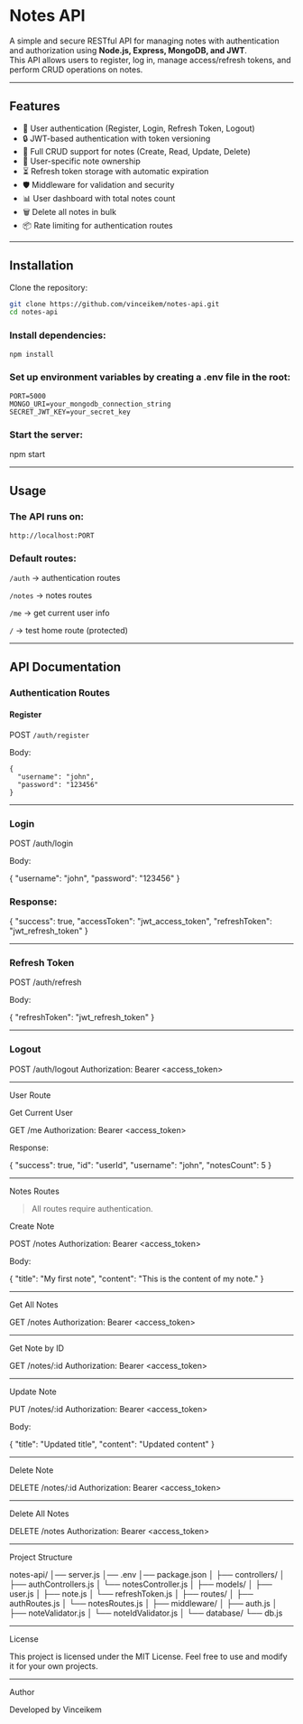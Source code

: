 # Notes API

A simple and secure RESTful API for managing notes with authentication and authorization using **Node.js, Express, MongoDB, and JWT**.  
This API allows users to register, log in, manage access/refresh tokens, and perform CRUD operations on notes.

---

## Features

- 🔑 User authentication (Register, Login, Refresh Token, Logout)
- 🔒 JWT-based authentication with token versioning
- 📝 Full CRUD support for notes (Create, Read, Update, Delete)
- 👤 User-specific note ownership
- ⏳ Refresh token storage with automatic expiration
- 🛡️ Middleware for validation and security
- 📊 User dashboard with total notes count
- 🗑️ Delete all notes in bulk
- 📦 Rate limiting for authentication routes

---

## Installation

Clone the repository:

```bash
git clone https://github.com/vinceikem/notes-api.git
cd notes-api
```

### Install dependencies:

```bash
npm install
```

### Set up environment variables by creating a .env file in the root:

```
PORT=5000
MONGO_URI=your_mongodb_connection_string
SECRET_JWT_KEY=your_secret_key
```

### Start the server:

npm start


---

## Usage

### The API runs on:

`http://localhost:PORT`

### Default routes:

`/auth` → authentication routes

`/notes` → notes routes

`/me` → get current user info

`/` → test home route (protected)



---

## API Documentation

### Authentication Routes

#### Register

POST `/auth/register`

Body:

```
{
  "username": "john",
  "password": "123456"
}
```

---

### Login

POST /auth/login

Body:

{
  "username": "john",
  "password": "123456"
}

### Response:

{
  "success": true,
  "accessToken": "jwt_access_token",
  "refreshToken": "jwt_refresh_token"
}


---

### Refresh Token

POST /auth/refresh

Body:

{
  "refreshToken": "jwt_refresh_token"
}


---

### Logout

POST /auth/logout
Authorization: Bearer <access_token>


---

User Route

Get Current User

GET /me
Authorization: Bearer <access_token>

Response:

{
  "success": true,
  "id": "userId",
  "username": "john",
  "notesCount": 5
}


---

Notes Routes

> All routes require authentication.



Create Note

POST /notes
Authorization: Bearer <access_token>

Body:

{
  "title": "My first note",
  "content": "This is the content of my note."
}


---

Get All Notes

GET /notes
Authorization: Bearer <access_token>


---

Get Note by ID

GET /notes/:id
Authorization: Bearer <access_token>


---

Update Note

PUT /notes/:id
Authorization: Bearer <access_token>

Body:

{
  "title": "Updated title",
  "content": "Updated content"
}


---

Delete Note

DELETE /notes/:id
Authorization: Bearer <access_token>


---

Delete All Notes

DELETE /notes
Authorization: Bearer <access_token>


---

Project Structure

notes-api/
│── server.js
│── .env
│── package.json
│
├── controllers/
│   ├── authControllers.js
│   └── notesController.js
│
├── models/
│   ├── user.js
│   ├── note.js
│   └── refreshToken.js
│
├── routes/
│   ├── authRoutes.js
│   └── notesRoutes.js
│
├── middleware/
│   ├── auth.js
│   ├── noteValidator.js
│   └── noteIdValidator.js
│
└── database/
    └── db.js


---

License

This project is licensed under the MIT License.
Feel free to use and modify it for your own projects.


---

Author

Developed by Vinceikem
